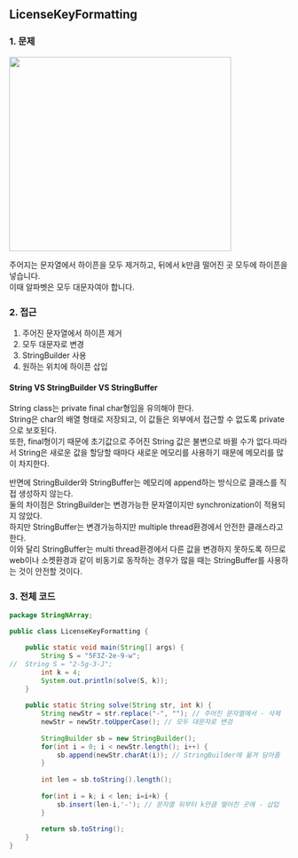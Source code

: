 ## LicenseKeyFormatting

### 1. 문제
<img src = "https://user-images.githubusercontent.com/68332512/100534866-10c7b880-3257-11eb-8e3e-c8ae64df4666.PNG" width = "400" height = "350">

주어지는 문자열에서 하이픈을 모두 제거하고, 뒤에서 k만큼 떨어진 곳 모두에 하이픈을 넣습니다. <br>
이때 알파벳은 모두 대문자여야 합니다.

### 2. 접근
1) 주어진 문자열에서 하이픈 제거
2) 모두 대문자로 변경
3) StringBuilder 사용
4) 원하는 위치에 하이픈 삽입

#### String VS StringBuilder VS StringBuffer
String class는 private final char형임을 유의해야 한다. <br>
String은 char의 배열 형태로 저장되고, 이 값들은 외부에서 접근할 수 없도록 private으로 보호된다.<br>
또한, final형이기 때문에 초기값으로 주어진 String 값은 불변으로 바뀔 수가 없다.따라서 String은 새로운 값을 할당할 때마다 새로운 메모리를 사용하기 때문에 메모리를 많이 차지한다.<br>

반면에 StringBuilder와 StringBuffer는 메모리에 append하는 방식으로 클래스를 직접 생성하지 않는다.<br>
둘의 차이점은 StringBuilder는 변경가능한 문자열이지만 synchronization이 적용되지 않았다. <br>
하지만 StringBuffer는 변경가능하지만 multiple thread환경에서 안전한 클래스라고 한다. <br>
이와 달리 StringBuffer는 multi thread환경에서 다른 값을 변경하지 못하도록 하므로 web이나 소켓환경과 같이 비동기로 동작하는 경우가 많을 때는 StringBuffer를 사용하는 것이 안전할 것이다.

### 3. 전체 코드
```java
package StringNArray;

public class LicenseKeyFormatting {

	public static void main(String[] args) {
		String S = "5F3Z-2e-9-w";
//  String S = "2-5g-3-J";
		int k = 4;
		System.out.println(solve(S, k));
	}
	
	public static String solve(String str, int k) {
		String newStr = str.replace("-", ""); // 주어진 문자열에서 - 삭제
		newStr = newStr.toUpperCase(); // 모두 대문자로 변겅
		
		StringBuilder sb = new StringBuilder(); 
		for(int i = 0; i < newStr.length(); i++) {
			sb.append(newStr.charAt(i)); // StringBuilder에 옮겨 담아줌
		}
		
		int len = sb.toString().length();
		
		for(int i = k; i < len; i=i+k) {
			sb.insert(len-i,'-'); // 문자열 뒤부터 k만큼 떨어진 곳에 - 삽입
		}
		
		return sb.toString();
	}
}

```

